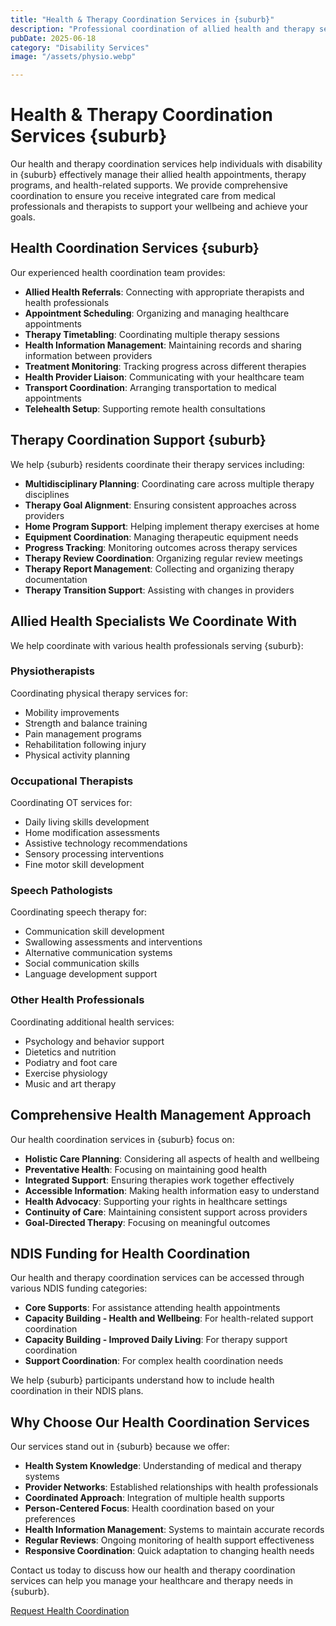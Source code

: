 ```yaml
---
title: "Health & Therapy Coordination Services in {suburb}"
description: "Professional coordination of allied health and therapy services for individuals with disability in {suburb}. Expert assistance scheduling appointments, managing therapy programs, and integrating health supports."
pubDate: 2025-06-18
category: "Disability Services"
image: "/assets/physio.webp"

---
```


# Health & Therapy Coordination Services {suburb}

Our health and therapy coordination services help individuals with disability in {suburb} effectively manage their allied health appointments, therapy programs, and health-related supports. We provide comprehensive coordination to ensure you receive integrated care from medical professionals and therapists to support your wellbeing and achieve your goals.

## Health Coordination Services {suburb}

Our experienced health coordination team provides:

- **Allied Health Referrals**: Connecting with appropriate therapists and health professionals
- **Appointment Scheduling**: Organizing and managing healthcare appointments
- **Therapy Timetabling**: Coordinating multiple therapy sessions
- **Health Information Management**: Maintaining records and sharing information between providers
- **Treatment Monitoring**: Tracking progress across different therapies
- **Health Provider Liaison**: Communicating with your healthcare team
- **Transport Coordination**: Arranging transportation to medical appointments
- **Telehealth Setup**: Supporting remote health consultations

## Therapy Coordination Support {suburb}

We help {suburb} residents coordinate their therapy services including:

- **Multidisciplinary Planning**: Coordinating care across multiple therapy disciplines
- **Therapy Goal Alignment**: Ensuring consistent approaches across providers
- **Home Program Support**: Helping implement therapy exercises at home
- **Equipment Coordination**: Managing therapeutic equipment needs
- **Progress Tracking**: Monitoring outcomes across therapy services
- **Therapy Review Coordination**: Organizing regular review meetings
- **Therapy Report Management**: Collecting and organizing therapy documentation
- **Therapy Transition Support**: Assisting with changes in providers

## Allied Health Specialists We Coordinate With

We help coordinate with various health professionals serving {suburb}:

### Physiotherapists

Coordinating physical therapy services for:
- Mobility improvements
- Strength and balance training
- Pain management programs
- Rehabilitation following injury
- Physical activity planning

### Occupational Therapists

Coordinating OT services for:
- Daily living skills development
- Home modification assessments
- Assistive technology recommendations
- Sensory processing interventions
- Fine motor skill development

### Speech Pathologists

Coordinating speech therapy for:
- Communication skill development
- Swallowing assessments and interventions
- Alternative communication systems
- Social communication skills
- Language development support

### Other Health Professionals

Coordinating additional health services:
- Psychology and behavior support
- Dietetics and nutrition
- Podiatry and foot care
- Exercise physiology
- Music and art therapy

## Comprehensive Health Management Approach

Our health coordination services in {suburb} focus on:

- **Holistic Care Planning**: Considering all aspects of health and wellbeing
- **Preventative Health**: Focusing on maintaining good health
- **Integrated Support**: Ensuring therapies work together effectively
- **Accessible Information**: Making health information easy to understand
- **Health Advocacy**: Supporting your rights in healthcare settings
- **Continuity of Care**: Maintaining consistent support across providers
- **Goal-Directed Therapy**: Focusing on meaningful outcomes

## NDIS Funding for Health Coordination

Our health and therapy coordination services can be accessed through various NDIS funding categories:

- **Core Supports**: For assistance attending health appointments
- **Capacity Building - Health and Wellbeing**: For health-related support coordination
- **Capacity Building - Improved Daily Living**: For therapy support coordination
- **Support Coordination**: For complex health coordination needs

We help {suburb} participants understand how to include health coordination in their NDIS plans.

## Why Choose Our Health Coordination Services

Our services stand out in {suburb} because we offer:

- **Health System Knowledge**: Understanding of medical and therapy systems
- **Provider Networks**: Established relationships with health professionals
- **Coordinated Approach**: Integration of multiple health supports
- **Person-Centered Focus**: Health coordination based on your preferences
- **Health Information Management**: Systems to maintain accurate records
- **Regular Reviews**: Ongoing monitoring of health support effectiveness
- **Responsive Coordination**: Quick adaptation to changing health needs

Contact us today to discuss how our health and therapy coordination services can help you manage your healthcare and therapy needs in {suburb}.

[Request Health Coordination](/contact) 